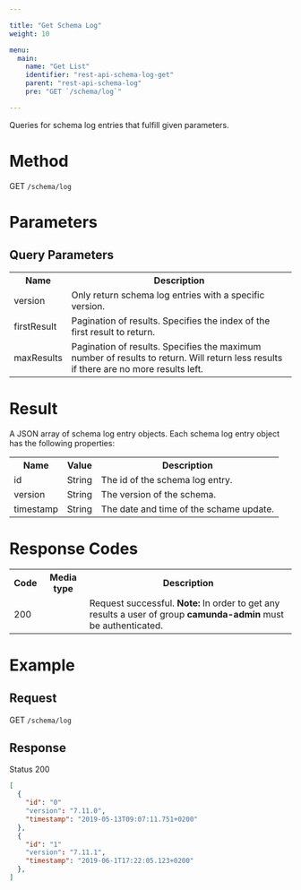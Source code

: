```yaml
---

title: "Get Schema Log"
weight: 10

menu:
  main:
    name: "Get List"
    identifier: "rest-api-schema-log-get"
    parent: "rest-api-schema-log"
    pre: "GET `/schema/log`"

---
```


Queries for schema log entries that fulfill given parameters.

# Method

GET `/schema/log`

# Parameters

## Query Parameters

<table class="table table-striped">
  <tr>
    <th>Name</th>
    <th>Description</th>
  </tr>
  <tr>
    <td>version</td>
    <td>Only return schema log entries with a specific version.</td>
  </tr>
  <tr>
    <td>firstResult</td>
    <td>Pagination of results. Specifies the index of the first result to return.</td>
  </tr>
  <tr>
    <td>maxResults</td>
    <td>Pagination of results. Specifies the maximum number of results to return. Will return less results if there are no more results left.</td>
  </tr>
</table>


# Result

A JSON array of schema log entry objects.
Each schema log entry object has the following properties:

<table class="table table-striped">
  <tr>
    <th>Name</th>
    <th>Value</th>
    <th>Description</th>
  </tr>
  <tr>
    <td>id</td>
    <td>String</td>
    <td>The id of the schema log entry.</td>
  </tr>
  <tr>
    <td>version</td>
    <td>String</td>
    <td>The version of the schema.</td>
  </tr>
  <tr>
    <td>timestamp</td>
    <td>String</td>
    <td>The date and time of the schame update.</td>
  </tr>
</table>


# Response Codes

<table class="table table-striped">
  <tr>
    <th>Code</th>
    <th>Media type</th>
    <th>Description</th>
  </tr>
  <tr>
    <td>200</td>
    <td></td>
    <td>Request successful. <b>Note:</b> In order to get any results a user of group <b>camunda-admin</b> must be authenticated.</td>
  </tr>
</table>


# Example

## Request

GET `/schema/log`

## Response

Status 200

```json
[
  {
    "id": "0"
    "version": "7.11.0",
    "timestamp": "2019-05-13T09:07:11.751+0200"
  },
  {
    "id": "1"
    "version": "7.11.1",
    "timestamp": "2019-06-1T17:22:05.123+0200"
  },
]
```
